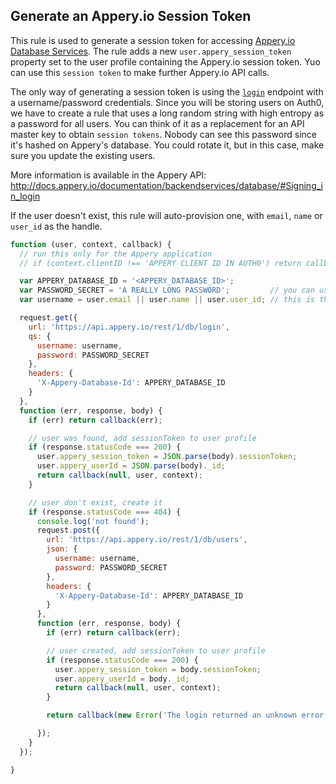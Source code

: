 ## Generate an Appery.io Session Token

This rule is used to generate a session token for accessing [Appery.io Database Services](http://appery.io/). The rule
adds a new `user.appery_session_token` property set to the user profile containing the Appery.io session token. Yuo can use this `session token` to make further Appery.io API calls.

The only way of generating a session token is using the [`login`](http://docs.appery.io/documentation/users-rest-api/) endpoint with a username/password credentials. Since you will be storing users on Auth0, we have to create a rule that uses a long random string with high entropy as a password for all users. You can think of it as a replacement for an API master key to obtain `session tokens`. Nobody can see this password since it's hashed on Appery's database. You could rotate it, but in this case, make sure you update the existing users.

More information is available in the Appery API: http://docs.appery.io/documentation/backendservices/database/#Signing_in_login

If the user doesn't exist, this rule will auto-provision one, with `email`, `name` or `user_id` as the handle.

```js
function (user, context, callback) {
  // run this only for the Appery application
  // if (context.clientID !== 'APPERY CLIENT ID IN AUTH0') return callback(null, user, context);

  var APPERY_DATABASE_ID = '<APPERY_DATABASE_ID>';
  var PASSWORD_SECRET = 'A REALLY LONG PASSWORD';         // you can use this to generate one http://www.random.org/strings/
  var username = user.email || user.name || user.user_id; // this is the Auth0 user prop that will be mapped to the username in the db

  request.get({
    url: 'https://api.appery.io/rest/1/db/login',
    qs: {
      username: username,
      password: PASSWORD_SECRET
    },
    headers: {
      'X-Appery-Database-Id': APPERY_DATABASE_ID
    }
  },
  function (err, response, body) {
    if (err) return callback(err);

    // user was found, add sessionToken to user profile
    if (response.statusCode === 200) {
      user.appery_session_token = JSON.parse(body).sessionToken;
      user.appery_userId = JSON.parse(body)._id;
      return callback(null, user, context);
    }

    // user don't exist, create it
    if (response.statusCode === 404) {
      console.log('not found');
      request.post({
        url: 'https://api.appery.io/rest/1/db/users',
        json: {
          username: username,
          password: PASSWORD_SECRET
        },
        headers: {
          'X-Appery-Database-Id': APPERY_DATABASE_ID
        }
      },
      function (err, response, body) {
        if (err) return callback(err);

        // user created, add sessionToken to user profile
        if (response.statusCode === 200) {
          user.appery_session_token = body.sessionToken;
          user.appery_userId = body._id;
          return callback(null, user, context);
        }

        return callback(new Error('The login returned an unknown error. Body: ' + body));

      });
    }
  });

}
```
